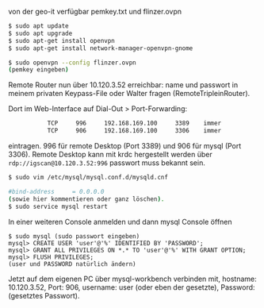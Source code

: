 von der geo-it verfügbar pemkey.txt und flinzer.ovpn
```bash
$ sudo apt update
$ sudo apt upgrade
$ sudo apt-get install openvpn
$ sudo apt-get install network-manager-openvpn-gnome

$ sudo openvpn --config flinzer.ovpn
(pemkey eingeben)
```

Remote Router nun über 10.120.3.52 erreichbar:
name und passwort in meinem privaten Keypass-File oder Walter fragen (RemoteTripleinRouter).

Dort im Web-Interface auf Dial-Out > Port-Forwarding:
```txt
	  	   TCP	   996	   192.168.169.100	   3389	   immer
	  	   TCP	   906	   192.168.169.100	   3306	   immer
```
eintragen. 996 für remote Desktop (Port 3389) und 906 für mysql (Port 3306).
Remote Desktop kann mit krdc hergestellt werden über `rdp://igscan@10.120.3.52:996`
passwort muss bekannt sein.

```bash
$ sudo vim /etc/mysql/mysql.conf.d/mysqld.cnf

#bind-address     = 0.0.0.0
(sowie hier kommentieren oder ganz löschen).
$ sudo service mysql restart
```
In einer weiteren Console anmelden und dann mysql Console öffnen
```mysql
$ sudo mysql (sudo passwort eingeben)
mysql> CREATE USER 'user'@'%' IDENTIFIED BY 'PASSWORD';
mysql> GRANT ALL PRIVILEGES ON *.* TO 'user'@'%' WITH GRANT OPTION;
mysql> FLUSH PRIVILEGES;
(user und PASSWORD natürlich ändern)
```

Jetzt auf dem eigenen PC über mysql-workbench verbinden mit, hostname: 10.120.3.52, Port: 906, username: user (oder eben der gesetzte), Password: (gesetztes Passwort).



